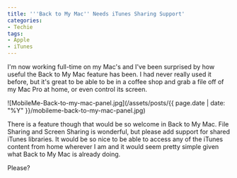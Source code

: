 ```yaml
---
title: '''Back to My Mac'' Needs iTunes Sharing Support'
categories:
- Techie
tags:
- Apple
- iTunes
---
```


I'm now working full-time on my Mac's and I've been surprised by how useful the Back to My Mac feature has been. I had never really used it before, but it's great to be able to be in a coffee shop and grab a file off of my Mac Pro at home, or even control its screen.

![MobileMe-Back-to-my-mac-panel.jpg](/assets/posts/{{ page.date | date: "%Y" }}/mobileme-back-to-my-mac-panel.jpg)

There is a feature though that would be so welcome in Back to My Mac. File Sharing and Screen Sharing is wonderful, but please add support for shared iTunes libraries. It would be so nice to be able to access any of the iTunes content from home wherever I am and it would seem pretty simple given what Back to My Mac is already doing.

Please?
